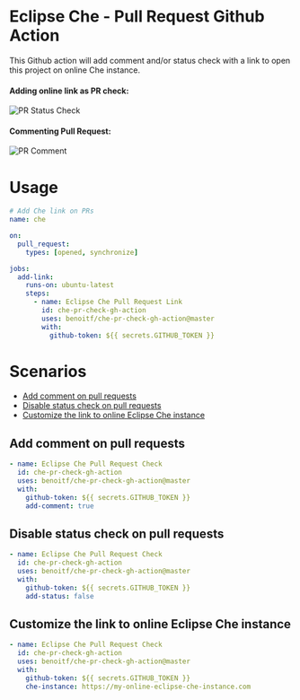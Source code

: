 # Eclipse Che - Pull Request Github Action

This Github action will add comment and/or status check with a link to open this project on online Che instance.

#### Adding online link as PR check:
![PR Status Check](../images/status-check-highlight.png?raw=true)

#### Commenting Pull Request:
![PR Comment](../images/comment-pr.png?raw=true)

# Usage

```yaml
# Add Che link on PRs
name: che

on:
  pull_request: 
    types: [opened, synchronize]

jobs:
  add-link:
    runs-on: ubuntu-latest
    steps:
      - name: Eclipse Che Pull Request Link
        id: che-pr-check-gh-action
        uses: benoitf/che-pr-check-gh-action@master
        with:
          github-token: ${{ secrets.GITHUB_TOKEN }}
```

# Scenarios

- [Add comment on pull requests](#add-comment-on-pull-requests)
- [Disable status check on pull requests](#disable-status-check-on-pull-requests)
- [Customize the link to online Eclipse Che instance](#customize-the-link-to-online-eclipse-che-instance)



## Add comment on pull requests

```yaml
- name: Eclipse Che Pull Request Check
  id: che-pr-check-gh-action
  uses: benoitf/che-pr-check-gh-action@master
  with:
    github-token: ${{ secrets.GITHUB_TOKEN }}
    add-comment: true
```

## Disable status check on pull requests

```yaml
- name: Eclipse Che Pull Request Check
  id: che-pr-check-gh-action
  uses: benoitf/che-pr-check-gh-action@master
  with:
    github-token: ${{ secrets.GITHUB_TOKEN }}
    add-status: false
```

## Customize the link to online Eclipse Che instance

```yaml
- name: Eclipse Che Pull Request Check
  id: che-pr-check-gh-action
  uses: benoitf/che-pr-check-gh-action@master
  with:
    github-token: ${{ secrets.GITHUB_TOKEN }}
    che-instance: https://my-online-eclipse-che-instance.com
```

